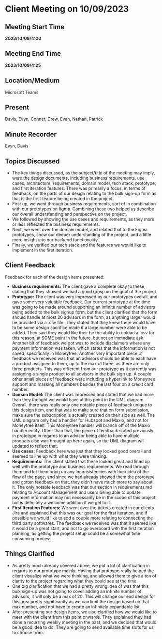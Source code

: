 # Client Meeting on 10/09/2023

## Meeting Start Time

**2023/10/09/4:00**

## Meeting End Time

**2023/10/09/4:25**

## Location/Medium

Microsoft Teams

## Present

Davis, Evyn, Conner, Drew, Evan, Nathan, Patrick

## Minute Recorder

Evyn, Davis

## Topics Discussed

- The key things discussed, as the subject/title of the meeting may imply, were the design documents, including business requirements, use cases, architecture, requirements, domain model, tech stack, prototype, and first iteration features. There was primarily a focus, in terms of feedback, on the parts of our design relating to the bulk sign-up form as that is the first feature being created in the project.
- First up, we went through business requirements, sort of in combination with our prototypes on figma. Combining these two helped us describe our overall understanding and perspective on the project.
- We followed by showing the use cases and requirements, as they more or less reflected the business requirements.
- Next, we went over the domain model, and related that to the Figma prototypes, show our deeper understanding of the project, and a little more insight into our backend functionality.
- Finally, we verified our tech stack and the features we would like to implement in the first iteration.

## Client Feedback

Feedback for each of the design items presented:

- **Business requirements:** The client gave a complete okay to these, stating that they showed we had a good grasp on the goal of the project.
- **Prototype:** The client was very impressed by our prototypes overall, and gave some very valuable feedback. Our current prototype at the time was going to be made around supporting an infinite number of advisors being added to the bulk signup form, but the client clarified that the form should handle at most 20 advisors in the form, as anything larger would be provided via a .csv file. They stated that they knew there would have to be some design sacrifice made if a large number were able to be added. They said they would like their be the ability to upload a .csv for this reason, at SOME point in the future, but not an immediate ask. Another bit of feedback we got was to include disclaimers where any payment information was taken, which states that the information is not saved, specifically in Moneytree. Another very important piece of feedback we received was that an advisors should be able to each have a product assigned to them, up to the max of three, as there are only three products. This was different from our prototype as it currently was assigning a single product to all advisors in the bulk sign up. A couple other small pieces of feedback were including a hyperlink to Moneytree support and masking all numbers besides the last four on a credit card number.
- **Domain Model:** The client was impressed and stated that we had more than they thought we would have at this point in the UML diagram. Overall, there was really only one notable piece of feedback unique to this design item, and that was to make sure that on form submission, make sure the subscription is actually created on their side as well. The UML diagram only had a handler for Hubspot and Maxio, and not for Moneytree itself. This Moneytree handler will branch off of the Maxio handler entity. Other than that, the piece of feedback stated previously in prototype in regards to an advisor being able to have multiple products also was brought up here again, so the UML diagram will updated to reflect that.
- **Use cases:** Feedback here was just that they looked good overall and seemed to line up with what they were thinking.
- **Requirements:** The client stated that these looked great and lined up well with the prototype and business reqiurements. We read through them and let them bring up any inconsistencies with their idea of the flow of the page, and since we had already showed them the prototype and gotten feedback on that, they didn't have much more to say about it. The only notable feedback was that our section in requirements.md relating to Account Management and users being able to update payment information may not necessarily be in the scope of this project, but is definitely a welcome addition if we get to it.
- **First Iteration Features:** We went over the tickets created in our clients Jira and explained that this was our goal for the first iteration, and if possible we would like to add a couple more relating to connecting the third party softwares. The feedback we received was that it seemed like it would be a great start, and not to go overboard with the first iteration planning, as getting the project setup could be a somewhat time consuming process.

## Things Clarified

- As pretty much already covered above, we got a lot of clarification in regards to our prototype mainly. Having that protoype really helped the client visualize what we were thinking, and allowed them to give a ton of clarity to the project regarding what they could see at the time.
- One big clarification that we had a pretty wrong idea of was that this bulk sign-up was not going to cover adding an infinite number of advisors, it will only be a max of 20. This will change our end design for this area pretty significantly as we can limit the design based on that max number, and not have to create an infinitely expandable list.
- After presenting our design items, we also clarified how we would like to meet with the client from this point onwards. They explained they had done a recurring weekly meeting in the past, and we decided that would be a good idea to do. They are going to send available time slots for us to choose from.
